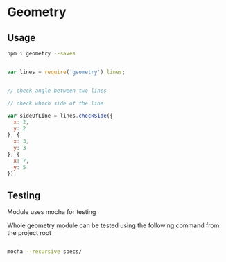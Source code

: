 # Geometry

## Usage

```sh
npm i geometry --saves

```

```js

var lines = require('geometry').lines;


// check angle between two lines

// check which side of the line

var sideOfLine = lines.checkSide({
  x: 2,
  y: 2
}, {
  x: 3,
  y: 3
}, {
  x: 7,
  y: 5
});

```

## Testing

Module uses mocha for testing

Whole geometry module can be tested using the following command from the project root

```sh

mocha --recursive specs/

```
